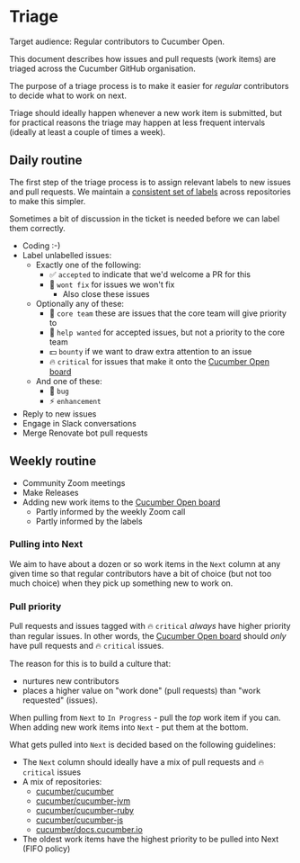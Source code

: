 # Triage

Target audience: Regular contributors to Cucumber Open.

This document describes how issues and pull requests (work items) are triaged across
the Cucumber GitHub organisation.

The purpose of a triage process is to make it easier for *regular* contributors
to decide what to work on next.

Triage should ideally happen whenever a new work item is submitted, but for practical
reasons the triage may happen at less frequent intervals (ideally at least a couple of
times a week).

## Daily routine

The first step of the triage process is to assign relevant labels to new issues and
pull requests. We maintain a [consistent set of labels](https://github.com/cucumber/cucumber/pull/1326)
across repositories to make this simpler.

Sometimes a bit of discussion in the ticket is needed before we can label them correctly.

* Coding :-)
* Label unlabelled issues:
  * Exactly one of the following:
    * :white_check_mark: `accepted` to indicate that we'd welcome a PR for this
    * :no_good: `wont fix` for issues we won't fix
      * Also close these issues
  * Optionally any of these:
    * :cucumber: `core team` these are issues that the core team will give priority to
    * :pray: `help wanted` for accepted issues, but not a priority to the core team
    * :dollar: `bounty` if we want to draw extra attention to an issue
    * :fire: `critical` for issues that make it onto the [Cucumber Open board]
  * And one of these:
    * :bug: `bug`
    * :zap: `enhancement`
* Reply to new issues
* Engage in Slack conversations
* Merge Renovate bot pull requests

## Weekly routine

* Community Zoom meetings
* Make Releases
* Adding new work items to the [Cucumber Open board]
  * Partly informed by the weekly Zoom call
  * Partly informed by the labels

### Pulling into Next

We aim to have about a dozen or so work items in the `Next` column at any given time
so that regular contributors have a bit of choice (but not too much choice) when they
pick up something new to work on.

### Pull priority

Pull requests and issues tagged with :fire: `critical` *always* have higher priority than regular issues.
In other words, the [Cucumber Open board] should *only* have pull requests and :fire: `critical` issues.

The reason for this is to build a culture that:
* nurtures new contributors
* places a higher value on "work done" (pull requests) than "work requested" (issues).

When pulling from `Next` to `In Progress` - pull the *top* work item if you can.
When adding new work items into `Next` - put them at the bottom.

What gets pulled into `Next` is decided based on the following guidelines:

* The `Next` column should ideally have a mix of pull requests and :fire: `critical` issues
* A mix of repositories:
  * [cucumber/cucumber](https://github.com/cucumber/cucumber/issues?q=is%3Aopen+sort%3Acreated-asc)
  * [cucumber/cucumber-jvm](https://github.com/cucumber/cucumber-jvm/issues?q=is%3Aopen+sort%3Acreated-asc)
  * [cucumber/cucumber-ruby](https://github.com/cucumber/cucumber-ruby/issues?q=is%3Aopen+sort%3Acreated-asc)
  * [cucumber/cucumber-js](https://github.com/cucumber/cucumber-js/issues?q=is%3Aopen+sort%3Acreated-asc)
  * [cucumber/docs.cucumber.io](https://github.com/cucumber/docs.cucumber.io/issues?q=is%3Aopen+sort%3Acreated-asc)
* The oldest work items have the highest priority to be pulled into Next (FIFO policy)

<!-- links -->
[Cucumber Open board]: https://github.com/orgs/cucumber/projects/8
